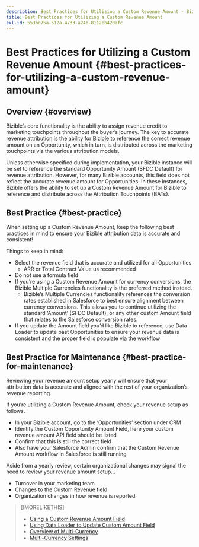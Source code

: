 ```yaml
---
description: Best Practices for Utilizing a Custom Revenue Amount - Bizible - Product Documentation
title: Best Practices for Utilizing a Custom Revenue Amount
exl-id: 553bd75a-512a-4733-a24b-8112eb420afc
---
```

# Best Practices for Utilizing a Custom Revenue Amount {#best-practices-for-utilizing-a-custom-revenue-amount}

## Overview {#overview}

Bizible’s core functionality is the ability to assign revenue credit to marketing touchpoints throughout the buyer’s journey. The key to accurate revenue attribution is the ability for Bizible to reference the correct revenue amount on an Opportunity, which in turn, is distributed across the marketing touchpoints via the various attribution models.

Unless otherwise specified during implementation, your Bizible instance will be set to reference the standard Opportunity Amount (SFDC Default) for revenue attribution. However, for many Bizible accounts, this field does not reflect the accurate revenue amount for Opportunities. In these instances, Bizible offers the ability to set up a Custom Revenue Amount for Bizible to reference and distribute across the Attribution Touchpoints (BATs).

## Best Practice {#best-practice}

When setting up a Custom Revenue Amount, keep the following best practices in mind to ensure your Bizible attribution data is accurate and consistent!

Things to keep in mind:

* Select the revenue field that is accurate and utilized for all Opportunities
  * ARR or Total Contract Value us recommended
* Do not use a formula field
* If you’re using a Custom Revenue Amount for currency conversions, the Bizible Multiple Currencies functionality is the preferred method instead.
  * Bizible’s Multiple Currencies functionality references the conversion rates established in Salesforce to best ensure alignment between currency conversions. This allows you to continue utilizing the standard ‘Amount’ (SFDC Default), or any other custom Amount field that relates to the Salesforce conversion rates.
* If you update the Amount field you’d like Bizible to reference, use Data Loader to update past Opportunities to ensure your revenue data is consistent and the proper field is populate via the workflow

## Best Practice for Maintenance {#best-practice-for-maintenance}

Reviewing your revenue amount setup yearly will ensure that your attribution data is accurate and aligned with the rest of your organization’s revenue reporting.

If you’re utilizing a Custom Revenue Amount, check your revenue setup as follows.

* In your Bizible account, go to the ‘Opportunities’ section under CRM
* Identify the Custom Opportunity Amount Field, here your custom revenue amount API field should be listed
* Confirm that this is still the correct field
* Also have your Salesforce Admin confirm that the Custom Revenue Amount workflow in Salesforce is still running

Aside from a yearly review, certain organizational changes may signal the need to review your revenue amount setup...

* Turnover in your marketing team
* Changes to the Custom Revenue field
* Organization changes in how revenue is reported

>[!MORELIKETHIS]
>
>* [Using a Custom Revenue Amount Field](/help/advanced-bizible-features/custom-revenue-amount/using-a-custom-revenue-amount-field.md)
>* [Using Data Loader to Update Custom Amount Field](/help/advanced-bizible-features/custom-revenue-amount/using-data-loader-to-update-bizible-custom-amount-field.md)
>* [Overview of Multi-Currency](/help/advanced-bizible-features/multi-currency/overview.md)
>* [Multi-Currency Settings](/help/advanced-bizible-features/multi-currency/settings.md)
